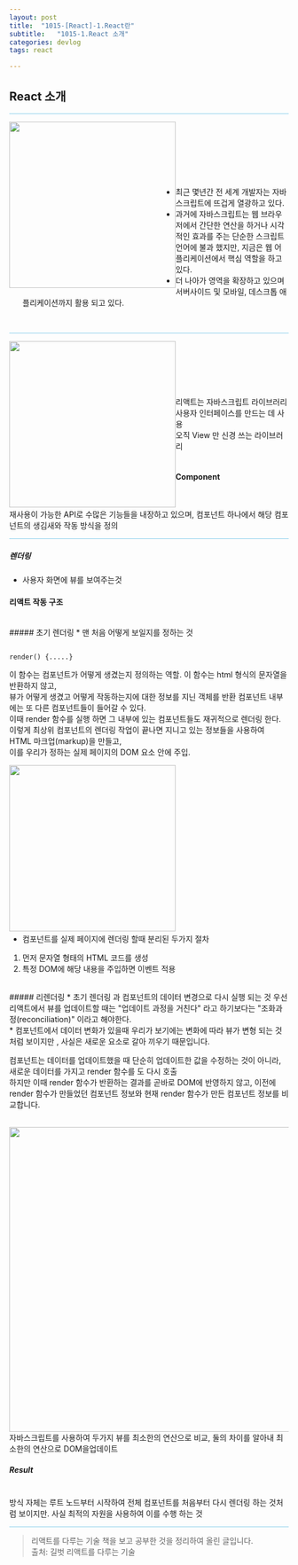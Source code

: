 ```yaml
---
layout: post
title:  "1015-[React]-1.React란"
subtitle:   "1015-1.React 소개"
categories: devlog
tags: react

---
```

## React 소개

<hr style="height: 1px; background: skyblue; "/>

<img style="float: left;" src="https://user-images.githubusercontent.com/49095304/69623441-40614500-1086-11ea-849f-197d95e53061.jpg" width="300"><br/><br/><br/><br/>
<br/><br/>

* 최근 몇년간 전 세계 개발자는 자바스크립트에 뜨겁게 열광하고 있다.
* 과거에 자바스크립트는 웹 브라우저에서 간단한 연산을 하거나 시각적인 효과를 주는 단순한 스크립트 언어에 불과 했지만, 지금은 웹 어플리케이션에서 핵심 역할을 하고 있다.
* 더 나아가 영역을 확장하고 있으며 서버사이드 및 모바일, 데스크톱 애플리케이션까지 활용 되고 있다.
<br/>

<hr style="height: 1px; background: skyblue; "/>

<img style="float: left;" src="https://user-images.githubusercontent.com/49095304/69623869-f62c9380-1086-11ea-8c40-c687ded450d9.png" width="300"><br/><br/><br/><br/>

<br/>
리액트는 자바스크립트 라이브러리 사용자 인터페이스를 만드는 데 사용 <br/>
오직 View 만 신경 쓰는 라이브러리 <br/>
<br/>

#### Component
<br/>
<p>
재사용이 가능한 API로 수많은 기능들을 내장하고 있으며, 컴포넌트 하나에서 해당 컴포넌트의 생김새와 작동 방식을 정의 <br/></p>

<hr style="height: 1px; background: skyblue; "/>

##### 렌더링
* 사용자 화면에 뷰를 보여주는것

#### 리액트 작동 구조
<br/>
##### 초기 렌더링
* 맨 처음 어떻게 보일지를 정하는 것
<br/>


~~~

render() {.....}

~~~


<p>
이 함수는 컴포넌트가 어떻게 생겼는지 정의하는 역할. 이 함수는 html 형식의 문자열을 반환하지 않고, <br/>
뷰가 어떻게 생겼고 어떻게 작동하는지에 대한 정보를 지닌 객체를 반환
컴포넌트 내부에는 또 다른 컴포넌트들이 들어갈 수 있다.<br/>
이때 render 함수를 실행 하면 그 내부에 있는 컴포넌트들도 재귀적으로 렌더링 한다.<br/>
이렇게 최상위 컴포넌트의 렌더링 작업이 끝나면 지니고 있는 정보들을 사용하여 HTML 마크업(markup)을 만들고,<br/>
이를 우리가 정하는 실제 페이지의 DOM 요소 안에 주입.
</p>

<img style="float: left;" src="https://user-images.githubusercontent.com/49095304/69625606-45c08e80-108a-11ea-88b9-05c7b03a2e11.jpg" width="300"><br/><br/><br/><br/><br/><br/><br/><br/><br/><br/>
<br/><br/><br/><br/><br/><br/><br/>
* 컴포넌트를 실제 페이지에 렌더링 할때 분리된 두가지 절차
 1. 먼저 문자열 형태의 HTML 코드를 생성
 2. 특정 DOM에 해당 내용을 주입하면 이벤트 적용

<br/>
##### 리렌더링
* 초기 렌더링 과 컴포넌트의 데이터 변경으로 다시 실행 되는 것
우선 리액트에서 뷰를 업데이트할 때는 "업데이트 과정을 거친다" 라고 하기보다는 "조화과정(reconciliation)" 이라고 해야한다.<br/>
* 컴포넌트에서 데이터 변화가 있을때 우리가 보기에는 변화에 따라 뷰가 변형 되는 것처럼 보이지만 , 사실은 새로운 요소로 갈아 끼우기 때문입니다.
<br/>

컴포넌트는 데이터를 업데이트했을 때 단순히 업데이트한 값을 수정하는 것이 아니라, 새로운 데이터를 가지고 render 함수를 도 다시 호출 <br/>
하지만 이때 render 함수가 반환하는 결과를 곧바로 DOM에 반영하지 않고, 이전에 render 함수가 만들었던 컴포넌트 정보와 현재 render 함수가 만든 컴포넌트 정보를 비교합니다.<br/><br/>

<img style="float: left;" src="https://user-images.githubusercontent.com/49095304/69624559-422c0800-1088-11ea-80ef-68a7b7b9ebb3.png" width="550">
<br/><br/><br/><br/><br/><br/><br/><br/><br/><br/><br/><br/><br/><br/>
<br/><br/><br/>

자바스크립트를 사용하여 두가지 뷰를 최소한의 연산으로 비교, 둘의 차이를 알아내 최소한의 연산으로 DOM을업데이트
<br/>

##### Result
<br/>
방식 자체는 루트 노드부터 시작하여 전체 컴포넌트를 처음부터 다시 렌더링 하는 것처럼 보이지만. 사실 최적의 자원을 사용하여 이를 수행 하는 것

<hr style="height: 1px; background: skyblue; "/>


> 리액트를 다루는 기술 책을 보고 공부한 것을 정리하여 올린 글입니다.<br/>
> 출처: 길벗 리액트를 다루는 기술 <br/>